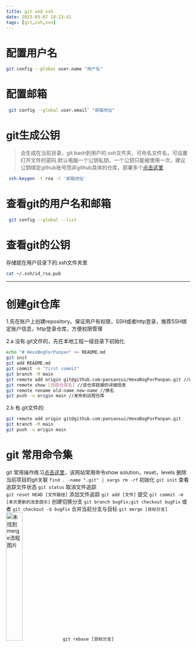 ```yaml
---
title: git and ssh
date: 2023-03-07 18:23:41
tags: [git,ssh,svn]
---
```

# 配置用户名
``` bash
git config --global user.name "用户名" 
```
# 配置邮箱
``` bash
 git config --global user.email` "邮箱地址"
 ```
# git生成公钥  
>   会生成在当前目录，git bash到用户的.ssh文件夹，可命名文件名，可设置打开文件的密码.默认电脑一个公钥私钥，一个公钥只能被使用一次，建议公钥绑定github账号而非github具体的仓库，部署多个[点击这里](https://docs.github.com/en/authentication/connecting-to-github-with-ssh/managing-deploy-keys)
``` bash 
 ssh-keygen -t rsa -C '邮箱地址'
``` 
# 查看git的用户名和邮箱
``` bash
 git config --global --list
 ```
# 查看git的公钥
存储就在用户目录下的.ssh文件夹里
``` bash
cat ~/.ssh/id_rsa.pub
```
--------------------------------------------------------------------------
# 创建git仓库
1.先在账户上创建repository。保证用户有权限，SSH或者http登录，推荐SSH绑定账户信息，http登录仓库，方便权限管理

2.a 没有.git文件的，先在本地工程一级目录下初始化
``` bash
echo "# HexoBogForPanpan" >> README.md
git init
git add README.md
git commit -m "first commit"
git branch -M main
git remote add origin git@github.com:pansansui/HexoBogForPanpan.git //这是在你电脑上生成了一个origin的远程仓库，连接地址是后面的，常用命令有git remote //列出远程仓库名
git remote show [远程仓库名] //该仓库链接的详细信息
git remote rename old-name new-name //换名
git push -u origin main //发布到远程仓库
```
2.b 有.git文件的:
``` bash
git remote add origin git@github.com:pansansui/HexoBogForPanpan.git
git branch -M main
git push -u origin main
```

# git 常用命令集
git 常用操作练习[点击这里](https://learngitbranching.js.org/?locale=zh_CN)，该网站常用命令show solution，reset，levels
删除当前项目的git关联
`find . -name ".git" | xargs rm -rf`
初始化 
`git init`
查看追踪文件状态 
`git status`
取消文件追踪  
`git reset HEAD [文件路径]`
添加文件追踪 
`git add [文件]`
提交
 `git commit -m [本次更新的消息提示]`
创建切换分支 
`git branch bugFix;git checkout bugFix`
或者
`git checkout -b bugFix`
合并当前分支与目标
`git merge [目标分支]`
<img src=/images/merge.png width="30%" alt="未找到merge流程图片" >
`git rebase [目标分支]`

